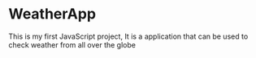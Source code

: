 # WeatherApp
This is my first JavaScript project, It is a application that can be used to check weather from all over the globe
